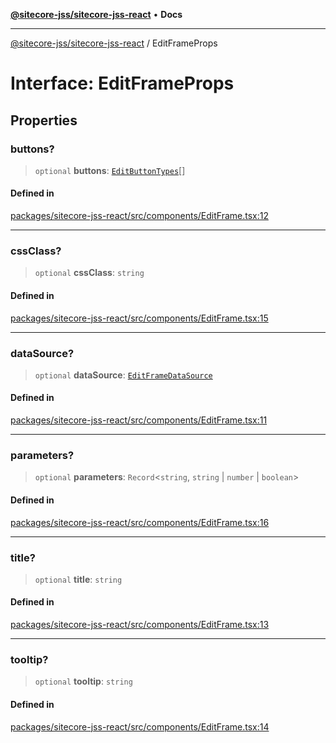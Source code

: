 [**@sitecore-jss/sitecore-jss-react**](../README.md) • **Docs**

***

[@sitecore-jss/sitecore-jss-react](../README.md) / EditFrameProps

# Interface: EditFrameProps

## Properties

### buttons?

> `optional` **buttons**: [`EditButtonTypes`](../type-aliases/EditButtonTypes.md)[]

#### Defined in

[packages/sitecore-jss-react/src/components/EditFrame.tsx:12](https://github.com/Sitecore/jss/blob/f73438462e859a2e4056c173073deed1d51387b8/packages/sitecore-jss-react/src/components/EditFrame.tsx#L12)

***

### cssClass?

> `optional` **cssClass**: `string`

#### Defined in

[packages/sitecore-jss-react/src/components/EditFrame.tsx:15](https://github.com/Sitecore/jss/blob/f73438462e859a2e4056c173073deed1d51387b8/packages/sitecore-jss-react/src/components/EditFrame.tsx#L15)

***

### dataSource?

> `optional` **dataSource**: [`EditFrameDataSource`](../type-aliases/EditFrameDataSource.md)

#### Defined in

[packages/sitecore-jss-react/src/components/EditFrame.tsx:11](https://github.com/Sitecore/jss/blob/f73438462e859a2e4056c173073deed1d51387b8/packages/sitecore-jss-react/src/components/EditFrame.tsx#L11)

***

### parameters?

> `optional` **parameters**: `Record`\<`string`, `string` \| `number` \| `boolean`\>

#### Defined in

[packages/sitecore-jss-react/src/components/EditFrame.tsx:16](https://github.com/Sitecore/jss/blob/f73438462e859a2e4056c173073deed1d51387b8/packages/sitecore-jss-react/src/components/EditFrame.tsx#L16)

***

### title?

> `optional` **title**: `string`

#### Defined in

[packages/sitecore-jss-react/src/components/EditFrame.tsx:13](https://github.com/Sitecore/jss/blob/f73438462e859a2e4056c173073deed1d51387b8/packages/sitecore-jss-react/src/components/EditFrame.tsx#L13)

***

### tooltip?

> `optional` **tooltip**: `string`

#### Defined in

[packages/sitecore-jss-react/src/components/EditFrame.tsx:14](https://github.com/Sitecore/jss/blob/f73438462e859a2e4056c173073deed1d51387b8/packages/sitecore-jss-react/src/components/EditFrame.tsx#L14)

